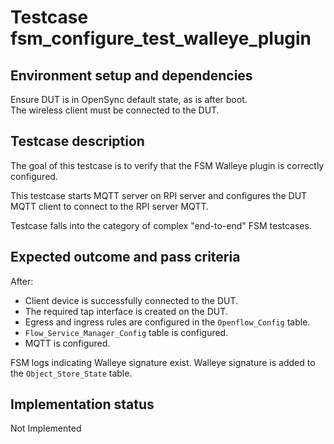 # Testcase fsm_configure_test_walleye_plugin

## Environment setup and dependencies

Ensure DUT is in OpenSync default state, as is after boot.\
The wireless client must be connected to the DUT.

## Testcase description

The goal of this testcase is to verify that the FSM Walleye plugin is correctly configured.

This testcase starts MQTT server on RPI server and configures the DUT MQTT client to connect to the RPI server MQTT.

Testcase falls into the category of complex "end-to-end" FSM testcases.

## Expected outcome and pass criteria

After:

- Client device is successfully connected to the DUT.
- The required tap interface is created on the DUT.
- Egress and ingress rules are configured in the `Openflow_Config` table.
- `Flow_Service_Manager_Config` table is configured.
- MQTT is configured.

FSM logs indicating Walleye signature exist. Walleye signature is added to the `Object_Store_State` table.

## Implementation status

Not Implemented

